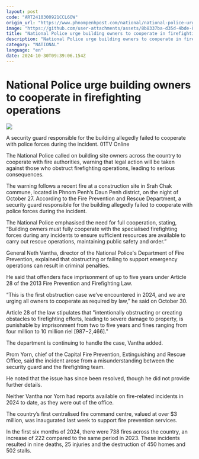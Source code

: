 ```yaml
---
layout: post
code: "ART2410300921CCL6OW"
origin_url: "https://www.phnompenhpost.com/national/national-police-urge-building-owners-to-cooperate-in-firefighting-operations"
image: "https://github.com/user-attachments/assets/8b8337ba-d35d-4bde-8e0b-fe3b1c5858d5"
title: "National Police urge building owners to cooperate in firefighting operations"
description: "​​National Police urge building owners to cooperate in firefighting operations​"
category: "NATIONAL"
language: "en"
date: 2024-10-30T09:39:06.154Z
---
```


# National Police urge building owners to cooperate in firefighting operations

![](https://github.com/user-attachments/assets/e180e75b-7cdc-4c81-a094-196120f5ce39)

A security guard responsible for the building allegedly failed to cooperate with police forces during the incident. 01TV Online

The National Police called on building site owners across the country to cooperate with fire authorities, warning that legal action will be taken against those who obstruct firefighting operations, leading to serious consequences.

The warning follows a recent fire at a construction site in Srah Chak commune, located in Phnom Penh’s Daun Penh district, on the night of October 27. According to the Fire Prevention and Rescue Department, a security guard responsible for the building allegedly failed to cooperate with police forces during the incident.

The National Police emphasised the need for full cooperation, stating, “Building owners must fully cooperate with the specialised firefighting forces during any incidents to ensure sufficient resources are available to carry out rescue operations, maintaining public safety and order.”

General Neth Vantha, director of the National Police's Department of Fire Prevention, explained that obstructing or failing to support emergency operations can result in criminal penalties.

He said that offenders face imprisonment of up to five years under Article 28 of the 2013 Fire Prevention and Firefighting Law.

“This is the first obstruction case we’ve encountered in 2024, and we are urging all owners to cooperate as required by law,” he said on October 30.

Article 28 of the law stipulates that "intentionally obstructing or creating obstacles to firefighting efforts, leading to severe damage to property, is punishable by imprisonment from two to five years and fines ranging from four million to 10 million riel \[$987-$2,466\]."

The department is continuing to handle the case, Vantha added.

Prom Yorn, chief of the Capital Fire Prevention, Extinguishing and Rescue Office, said the incident arose from a misunderstanding between the security guard and the firefighting team.

He noted that the issue has since been resolved, though he did not provide further details.

Neither Vantha nor Yorn had reports available on fire-related incidents in 2024 to date, as they were out of the office.

The country’s first centralised fire command centre, valued at over $3 million, was inaugurated last week to support fire prevention services.

In the first six months of 2024, there were 738 fires across the country, an increase of 222 compared to the same period in 2023. These incidents resulted in nine deaths, 25 injuries and the destruction of 450 homes and 502 stalls.